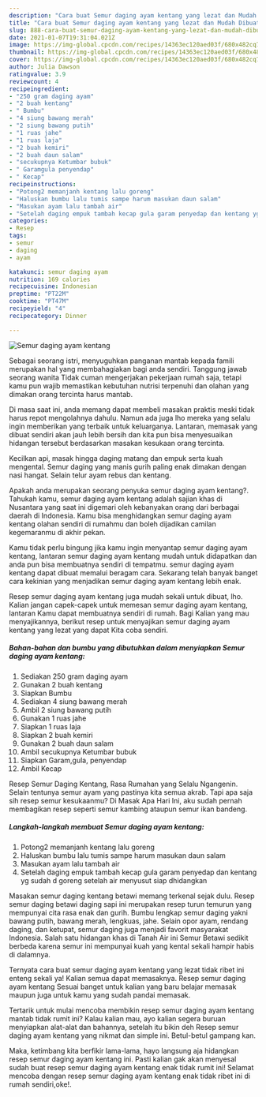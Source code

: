 ```yaml
---
description: "Cara buat Semur daging ayam kentang yang lezat dan Mudah Dibuat"
title: "Cara buat Semur daging ayam kentang yang lezat dan Mudah Dibuat"
slug: 888-cara-buat-semur-daging-ayam-kentang-yang-lezat-dan-mudah-dibuat
date: 2021-01-07T19:31:04.021Z
image: https://img-global.cpcdn.com/recipes/14363ec120aed03f/680x482cq70/semur-daging-ayam-kentang-foto-resep-utama.jpg
thumbnail: https://img-global.cpcdn.com/recipes/14363ec120aed03f/680x482cq70/semur-daging-ayam-kentang-foto-resep-utama.jpg
cover: https://img-global.cpcdn.com/recipes/14363ec120aed03f/680x482cq70/semur-daging-ayam-kentang-foto-resep-utama.jpg
author: Julia Dawson
ratingvalue: 3.9
reviewcount: 4
recipeingredient:
- "250 gram daging ayam"
- "2 buah kentang"
- " Bumbu"
- "4 siung bawang merah"
- "2 siung bawang putih"
- "1 ruas jahe"
- "1 ruas laja"
- "2 buah kemiri"
- "2 buah daun salam"
- "secukupnya Ketumbar bubuk"
- " Garamgula penyendap"
- " Kecap"
recipeinstructions:
- "Potong2 memanjanh kentang lalu goreng"
- "Haluskan bumbu lalu tumis sampe harum masukan daun salam"
- "Masukan ayam lalu tambah air"
- "Setelah daging empuk tambah kecap gula garam penyedap dan kentang yg sudah d goreng setelah air menyusut siap dhidangkan"
categories:
- Resep
tags:
- semur
- daging
- ayam

katakunci: semur daging ayam 
nutrition: 169 calories
recipecuisine: Indonesian
preptime: "PT22M"
cooktime: "PT47M"
recipeyield: "4"
recipecategory: Dinner

---
```



![Semur daging ayam kentang](https://img-global.cpcdn.com/recipes/14363ec120aed03f/680x482cq70/semur-daging-ayam-kentang-foto-resep-utama.jpg)

Sebagai seorang istri, menyuguhkan panganan mantab kepada famili merupakan hal yang membahagiakan bagi anda sendiri. Tanggung jawab seorang  wanita Tidak cuman mengerjakan pekerjaan rumah saja, tetapi kamu pun wajib memastikan kebutuhan nutrisi terpenuhi dan olahan yang dimakan orang tercinta harus mantab.

Di masa  saat ini, anda memang dapat membeli masakan praktis meski tidak harus repot mengolahnya dahulu. Namun ada juga lho mereka yang selalu ingin memberikan yang terbaik untuk keluarganya. Lantaran, memasak yang dibuat sendiri akan jauh lebih bersih dan kita pun bisa menyesuaikan hidangan tersebut berdasarkan masakan kesukaan orang tercinta. 

Kecilkan api, masak hingga daging matang dan empuk serta kuah mengental. Semur daging yang manis gurih paling enak dimakan dengan nasi hangat. Selain telur ayam rebus dan kentang.

Apakah anda merupakan seorang penyuka semur daging ayam kentang?. Tahukah kamu, semur daging ayam kentang adalah sajian khas di Nusantara yang saat ini digemari oleh kebanyakan orang dari berbagai daerah di Indonesia. Kamu bisa menghidangkan semur daging ayam kentang olahan sendiri di rumahmu dan boleh dijadikan camilan kegemaranmu di akhir pekan.

Kamu tidak perlu bingung jika kamu ingin menyantap semur daging ayam kentang, lantaran semur daging ayam kentang mudah untuk didapatkan dan anda pun bisa membuatnya sendiri di tempatmu. semur daging ayam kentang dapat dibuat memalui beragam cara. Sekarang telah banyak banget cara kekinian yang menjadikan semur daging ayam kentang lebih enak.

Resep semur daging ayam kentang juga mudah sekali untuk dibuat, lho. Kalian jangan capek-capek untuk memesan semur daging ayam kentang, lantaran Kamu dapat membuatnya sendiri di rumah. Bagi Kalian yang mau menyajikannya, berikut resep untuk menyajikan semur daging ayam kentang yang lezat yang dapat Kita coba sendiri.

<!--inarticleads1-->

##### Bahan-bahan dan bumbu yang dibutuhkan dalam menyiapkan Semur daging ayam kentang:

1. Sediakan 250 gram daging ayam
1. Gunakan 2 buah kentang
1. Siapkan  Bumbu
1. Sediakan 4 siung bawang merah
1. Ambil 2 siung bawang putih
1. Gunakan 1 ruas jahe
1. Siapkan 1 ruas laja
1. Siapkan 2 buah kemiri
1. Gunakan 2 buah daun salam
1. Ambil secukupnya Ketumbar bubuk
1. Siapkan  Garam,gula, penyendap
1. Ambil  Kecap


Resep Semur Daging Kentang, Rasa Rumahan yang Selalu Ngangenin. Selain tentunya semur ayam yang pastinya kita semua akrab. Tapi apa saja sih resep semur kesukaanmu? Di Masak Apa Hari Ini, aku sudah pernah membagikan resep seperti semur kambing ataupun semur ikan bandeng. 

<!--inarticleads2-->

##### Langkah-langkah membuat Semur daging ayam kentang:

1. Potong2 memanjanh kentang lalu goreng
1. Haluskan bumbu lalu tumis sampe harum masukan daun salam
1. Masukan ayam lalu tambah air
1. Setelah daging empuk tambah kecap gula garam penyedap dan kentang yg sudah d goreng setelah air menyusut siap dhidangkan


Masakan semur daging kentang betawi memang terkenal sejak dulu. Resep semur daging betawi daging sapi ini merupakan resep turun temurun yang mempunyai cita rasa enak dan gurih. Bumbu lengkap semur daging yakni bawang putih, bawang merah, lengkuas, jahe. Selain opor ayam, rendang daging, dan ketupat, semur daging juga menjadi favorit masyarakat Indonesia. Salah satu hidangan khas di Tanah Air ini Semur Betawi sedikit berbeda karena semur ini mempunyai kuah yang kental sekali hampir habis di dalamnya. 

Ternyata cara buat semur daging ayam kentang yang lezat tidak ribet ini enteng sekali ya! Kalian semua dapat memasaknya. Resep semur daging ayam kentang Sesuai banget untuk kalian yang baru belajar memasak maupun juga untuk kamu yang sudah pandai memasak.

Tertarik untuk mulai mencoba membikin resep semur daging ayam kentang mantab tidak rumit ini? Kalau kalian mau, ayo kalian segera buruan menyiapkan alat-alat dan bahannya, setelah itu bikin deh Resep semur daging ayam kentang yang nikmat dan simple ini. Betul-betul gampang kan. 

Maka, ketimbang kita berfikir lama-lama, hayo langsung aja hidangkan resep semur daging ayam kentang ini. Pasti kalian gak akan menyesal sudah buat resep semur daging ayam kentang enak tidak rumit ini! Selamat mencoba dengan resep semur daging ayam kentang enak tidak ribet ini di rumah sendiri,oke!.

